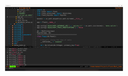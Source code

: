 <p align="center"><img src="https://github.com/mohamadkhosravi/dotfiles/blob/master/img/vimrc.png" width="380"></p>
